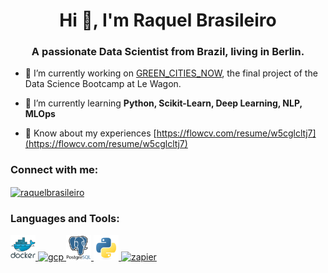 <h1 align="center">Hi 👋, I'm Raquel Brasileiro</h1>
<h3 align="center">A passionate Data Scientist from Brazil, living in Berlin.</h3>

- 🔭 I’m currently working on [GREEN_CITIES_NOW](https://github.com/margaux-go/green_cities_now), the final project of the Data Science Bootcamp at Le Wagon.

- 🌱 I’m currently learning **Python, Scikit-Learn, Deep Learning, NLP, MLOps**

- 📄 Know about my experiences [https://flowcv.com/resume/w5cglcltj7](https://flowcv.com/resume/w5cglcltj7)

<h3 align="left">Connect with me:</h3>
<p align="left">
<a href="https://linkedin.com/in/raquelbrasileiro" target="blank"><img align="center" src="https://raw.githubusercontent.com/rahuldkjain/github-profile-readme-generator/master/src/images/icons/Social/linked-in-alt.svg" alt="raquelbrasileiro" height="30" width="40" /></a>
</p>

<h3 align="left">Languages and Tools:</h3>
<p align="left"> <a href="https://www.docker.com/" target="_blank" rel="noreferrer"> <img src="https://raw.githubusercontent.com/devicons/devicon/master/icons/docker/docker-original-wordmark.svg" alt="docker" width="40" height="40"/> </a> <a href="https://cloud.google.com" target="_blank" rel="noreferrer"> <img src="https://www.vectorlogo.zone/logos/google_cloud/google_cloud-icon.svg" alt="gcp" width="40" height="40"/> </a> <a href="https://www.postgresql.org" target="_blank" rel="noreferrer"> <img src="https://raw.githubusercontent.com/devicons/devicon/master/icons/postgresql/postgresql-original-wordmark.svg" alt="postgresql" width="40" height="40"/> </a> <a href="https://www.python.org" target="_blank" rel="noreferrer"> <img src="https://raw.githubusercontent.com/devicons/devicon/master/icons/python/python-original.svg" alt="python" width="40" height="40"/> </a> <a href="https://zapier.com" target="_blank" rel="noreferrer"> <img src="https://www.vectorlogo.zone/logos/zapier/zapier-icon.svg" alt="zapier" width="40" height="40"/> </a> </p>

